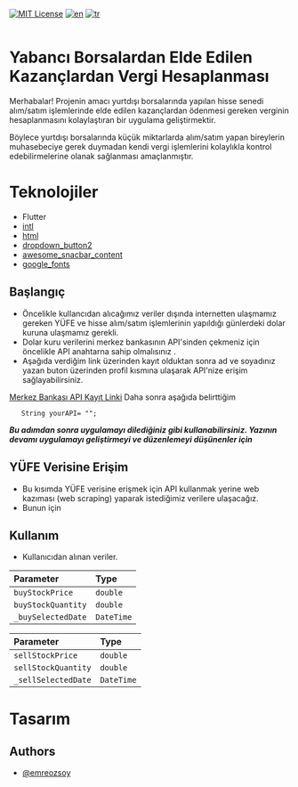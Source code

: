 <div style="display:flex; justify-content: space-between; align-items: center;">

[![MIT License](https://img.shields.io/badge/License-MIT-green.svg)](https://choosealicense.com/licenses/mit/) [![en](https://img.shields.io/badge/lang-en-blue.svg)](https://github.com/jonatasemidio/multilanguage-readme-pattern/blob/master/README.md) [![tr](https://img.shields.io/badge/lang-tr-red.svg)](https://github.com/jonatasemidio/multilanguage-readme-pattern/blob/master/README.md)

</div>

# Yabancı Borsalardan Elde Edilen Kazançlardan Vergi Hesaplanması

Merhabalar! Projenin amacı yurtdışı borsalarında yapılan hisse senedi alım/satım işlemlerinde elde edilen kazançlardan ödenmesi gereken verginin hesaplanmasını kolaylaştıran bir uygulama geliştirmektir. 

Böylece yurtdışı borsalarında küçük miktarlarda alım/satım yapan bireylerin muhasebeciye gerek duymadan kendi vergi işlemlerini kolaylıkla kontrol edebilirmelerine olanak sağlanması amaçlanmıştır.

# Teknolojiler

- Flutter
- [intl](https://pub.dev/packages/intl)
- [html](https://pub.dev/packages/html/install)
- [dropdown_button2](https://pub.dev/packages/dropdown_button2)
- [awesome_snacbar_content](https://pub.dev/packages/awesome_snackbar_content)
- [google_fonts](https://pub.dev/packages/google_fonts)

## Başlangıç
- Öncelikle kullancıdan alıcağımız veriler dışında internetten ulaşmamız gereken YÜFE ve hisse alım/satım işlemlerinin yapıldığı günlerdeki dolar kuruna ulaşmamız gerekli.
- Dolar kuru verilerini merkez bankasının API'sinden çekmeniz için öncelikle API anahtarna sahip olmalısınız . 
- Aşağıda verdiğim link üzerinden kayıt olduktan sonra ad ve soyadınız yazan buton üzerinden profil kısmına ulaşarak API'nize erişim sağlayabilirsiniz. 

[Merkez Bankası API Kayıt Linki](https://evds2.tcmb.gov.tr/index.php?/evds/login) Daha sonra aşağıda belirttiğim 
```
   String yourAPI= "";
```

 ***Bu adımdan sonra uygulamayı dilediğiniz gibi kullanabilirsiniz. Yazının devamı uygulamayı geliştirmeyi ve düzenlemeyi düşünenler için***

## YÜFE Verisine Erişim

- Bu kısımda YÜFE verisine erişmek için API kullanmak yerine web kazıması (web scraping) yaparak istediğimiz verilere ulaşacağız.
- Bunun için

##  Kullanım

- Kullanıcıdan alınan veriler.

| Parameter | Type     |   
| :-------- | :------- | 
| `buyStockPrice`      | `double` |
| `buyStockQuantity`      | `double` |
| `_buySelectedDate`      | `DateTime` |

| Parameter | Type     |   
| :-------- | :------- | 
| `sellStockPrice`      | `double` |
| `sellStockQuantity`      | `double` |
| `_sellSelectedDate`      | `DateTime` |

# Tasarım



## Authors

- [@emreozsoy](https://www.github.com/emreozsoy)



